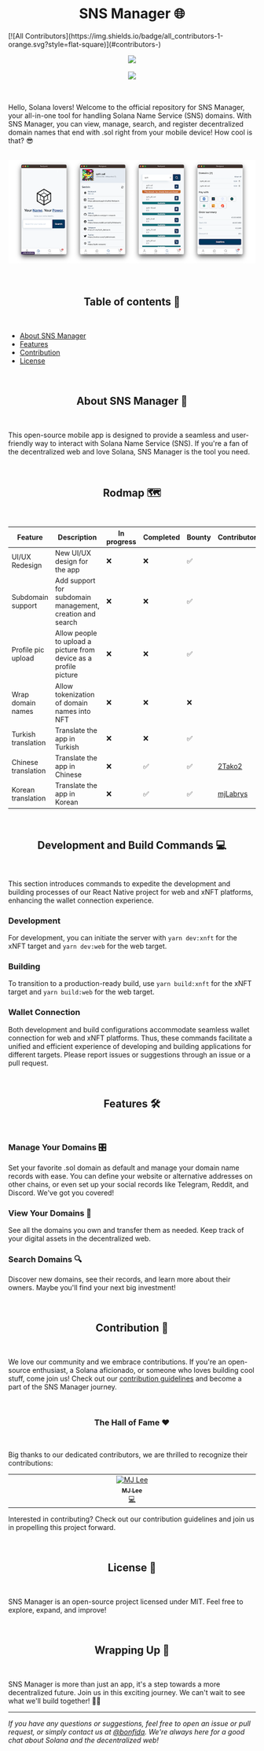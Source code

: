 <h1 align="center">SNS Manager 🌐</h1>
<!-- ALL-CONTRIBUTORS-BADGE:START - Do not remove or modify this section -->
[![All Contributors](https://img.shields.io/badge/all_contributors-1-orange.svg?style=flat-square)](#contributors-)
<!-- ALL-CONTRIBUTORS-BADGE:END -->
<br />

<p align="center">
<img width="250" src="https://i.imgur.com/nn7LMNV.png"/>
</p>

<p align="center">
<a href="https://twitter.com/bonfida">
<img src="https://img.shields.io/twitter/url?label=Bonfida&style=social&url=https%3A%2F%2Ftwitter.com%2Fbonfida">
</a>
</p>

<br />

Hello, Solana lovers! Welcome to the official repository for SNS Manager, your all-in-one tool for handling Solana Name Service (SNS) domains. With SNS Manager, you can view, manage, search, and register decentralized domain names that end with .sol right from your mobile device! How cool is that? 😎

<br />
<center>
<img src="./assets/illustration.png" />
</center>
<br />

<br />
<h2 align="center">Table of contents 📝</h2>
<br />

- [About SNS Manager](#about-sns-manager)
- [Features](#features)
- [Contribution](#contribution)
- [License](#license)

<br />
<h2 align="center">About SNS Manager 🚀</h2>
<br />

This open-source mobile app is designed to provide a seamless and user-friendly way to interact with Solana Name Service (SNS). If you're a fan of the decentralized web and love Solana, SNS Manager is the tool you need.

<br />
<h2 align="center">Rodmap 🗺️</h2>
<br />

| Feature             | Description                                                       | In progress | Completed | Bounty | Contributor                             |
| ------------------- | ----------------------------------------------------------------- | ----------- | --------- | ------ | --------------------------------------- |
| UI/UX Redesign      | New UI/UX design for the app                                      | ❌          | ❌        | ✅     |                                         |
| Subdomain support   | Add support for subdomain management, creation and search         | ❌          | ❌        | ✅     |                                         |
| Profile pic upload  | Allow people to upload a picture from device as a profile picture | ❌          | ❌        | ✅     |                                         |
| Wrap domain names   | Allow tokenization of domain names into NFT                       | ❌          | ❌        | ❌     |                                         |
| Turkish translation | Translate the app in Turkish                                      | ❌          | ❌        | ✅     |                                         |
| Chinese translation | Translate the app in Chinese                                      | ❌          | ✅        | ✅     | [2Tako2](https://github.com/2Tako2)     |
| Korean translation  | Translate the app in Korean                                       | ❌          | ✅        | ✅     | [mjLabrys](https://github.com/mjLabrys) |

<br />
<h2 align="center">Development and Build Commands 💻</h2>
<br />

This section introduces commands to expedite the development and building processes of our React Native project for web and xNFT platforms, enhancing the wallet connection experience.

### Development

For development, you can initiate the server with `yarn dev:xnft` for the xNFT target and `yarn dev:web` for the web target.

### Building

To transition to a production-ready build, use `yarn build:xnft` for the xNFT target and `yarn build:web` for the web target.

### Wallet Connection

Both development and build configurations accommodate seamless wallet connection for web and xNFT platforms. Thus, these commands facilitate a unified and efficient experience of developing and building applications for different targets. Please report issues or suggestions through an issue or a pull request.

<br />
<h2 align="center">Features 🛠️</h2>
<br />

### Manage Your Domains 🎛️

Set your favorite .sol domain as default and manage your domain name records with ease. You can define your website or alternative addresses on other chains, or even set up your social records like Telegram, Reddit, and Discord. We've got you covered!

### View Your Domains 👀

See all the domains you own and transfer them as needed. Keep track of your digital assets in the decentralized web.

### Search Domains 🔍

Discover new domains, see their records, and learn more about their owners. Maybe you'll find your next big investment!

<br />
<h2 align="center">Contribution 🤝</h2>
<br />

We love our community and we embrace contributions. If you're an open-source enthusiast, a Solana aficionado, or someone who loves building cool stuff, come join us! Check out our [contribution guidelines](CONTRIBUTING.md) and become a part of the SNS Manager journey.

<br />
<h3 align="center">The Hall of Fame ❤️</h2>
<br />

Big thanks to our dedicated contributors, we are thrilled to recognize their contributions:

<!-- ALL-CONTRIBUTORS-LIST:START - Do not remove or modify this section -->
<!-- prettier-ignore-start -->
<!-- markdownlint-disable -->
<table>
  <tbody>
    <tr>
      <td align="center" valign="top" width="14.28%"><a href="https://mj-portfolio-ipfs.vercel.app/"><img src="https://avatars.githubusercontent.com/u/103424726?v=4?s=100" width="100px;" alt="MJ Lee"/><br /><sub><b>MJ Lee</b></sub></a><br /><a href="https://github.com/Bonfida/sns-manager/commits?author=mjLabrys" title="Code">💻</a></td>
    </tr>
  </tbody>
</table>

<!-- markdownlint-restore -->
<!-- prettier-ignore-end -->

<!-- ALL-CONTRIBUTORS-LIST:END -->

Interested in contributing? Check out our contribution guidelines and join us in propelling this project forward.

<br />
<h2 align="center">License 📄</h2>
<br />

SNS Manager is an open-source project licensed under MIT. Feel free to explore, expand, and improve!

<br />
<h2 align="center">Wrapping Up 🎁</h2>
<br />

SNS Manager is more than just an app, it's a step towards a more decentralized future. Join us in this exciting journey. We can't wait to see what we'll build together! 🚀🌐

<hr>

_If you have any questions or suggestions, feel free to open an issue or pull request, or simply contact us at [@bonfida](https://twitter.com/bonfida). We're always here for a good chat about Solana and the decentralized web!_
